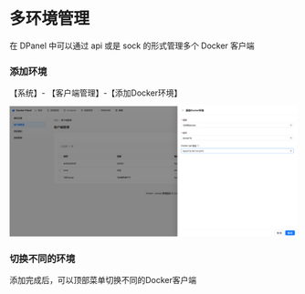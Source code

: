 # 多环境管理

在 DPanel 中可以通过 api 或是 sock 的形式管理多个 Docker 客户端

### 添加环境

【系统】- 【客户端管理】-【添加Docker环境】

![system-docker-env-add.png](https://raw.githubusercontent.com/donknap/dpanel-docs/master/storage/image/system-docker-env-add.png)


### 切换不同的环境

添加完成后，可以顶部菜单切换不同的Docker客户端